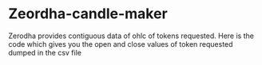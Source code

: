 # Zeordha-candle-maker
Zerodha provides contiguous data of ohlc of tokens requested. Here is the code which gives you the open and close values of token requested dumped in the csv file
